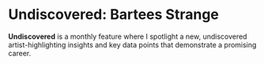 # Undiscovered: Bartees Strange
**Undiscovered** is a monthly feature where I spotlight a new, undiscovered artist-highlighting insights and key data points that demonstrate a promising career.

